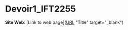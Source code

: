 # Devoir1_IFT2255

**Site Web**: [Link to web page]([URL](https://chrisserver.github.io/Gr17_IFT2255/) "Title" target="_blank")
